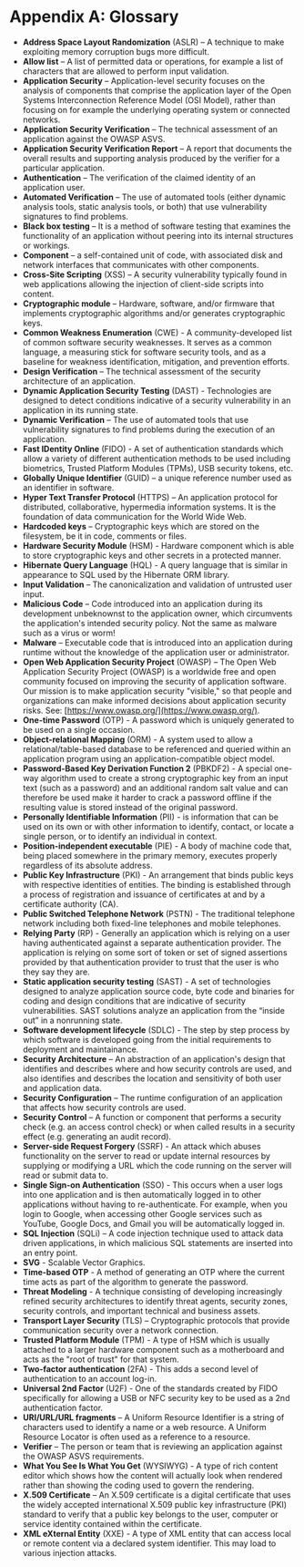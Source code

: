# Appendix A: Glossary

* **Address Space Layout Randomization** (ASLR) – A technique to make exploiting memory corruption bugs more difficult.
* **Allow list** – A list of permitted data or operations, for example a list of characters that are allowed to perform input validation.
* **Application Security** – Application-level security focuses on the analysis of components that comprise the application layer of the Open Systems Interconnection Reference Model (OSI Model), rather than focusing on for example the underlying operating system or connected networks.
* **Application Security Verification** – The technical assessment of an application against the OWASP ASVS.
* **Application Security Verification Report** – A report that documents the overall results and supporting analysis produced by the verifier for a particular application.
* **Authentication** – The verification of the claimed identity of an application user.
* **Automated Verification** – The use of automated tools (either dynamic analysis tools, static analysis tools, or both) that use vulnerability signatures to find problems.
* **Black box testing** – It is a method of software testing that examines the functionality of an application without peering into its internal structures or workings.
* **Component** – a self-contained unit of code, with associated disk and network interfaces that communicates with other components.
* **Cross-Site Scripting** (XSS) – A security vulnerability typically found in web applications allowing the injection of client-side scripts into content.
* **Cryptographic module** – Hardware, software, and/or firmware that implements cryptographic algorithms and/or generates cryptographic keys.
* **Common Weakness Enumeration** (CWE) - A community-developed list of common software security weaknesses. It serves as a common language, a measuring stick for software security tools, and as a baseline for weakness identification, mitigation, and prevention efforts.
* **Design Verification** – The technical assessment of the security architecture of an application.
* **Dynamic Application Security Testing** (DAST) - Technologies are designed to detect conditions indicative of a security vulnerability in an application in its running state.
* **Dynamic Verification** – The use of automated tools that use vulnerability signatures to find problems during the execution of an application.
* **Fast IDentity Online** (FIDO) - A set of authentication standards which allow a variety of different authentication methods to be used including biometrics, Trusted Platform Modules (TPMs), USB security tokens, etc.
* **Globally Unique Identifier** (GUID) – a unique reference number used as an identifier in software.
* **Hyper Text Transfer Protocol** (HTTPS) – An application protocol for distributed, collaborative, hypermedia information systems. It is the foundation of data communication for the World Wide Web.
* **Hardcoded keys** – Cryptographic keys which are stored on the filesystem, be it in code, comments or files.
* **Hardware Security Module** (HSM) - Hardware component which is able to store cryptographic keys and other secrets in a protected manner.
* **Hibernate Query Language** (HQL) - A query language that is similar in appearance to SQL used by the Hibernate ORM library.
* **Input Validation** – The canonicalization and validation of untrusted user input.
* **Malicious Code** – Code introduced into an application during its development unbeknownst to the application owner, which circumvents the application's intended security policy. Not the same as malware such as a virus or worm!
* **Malware** – Executable code that is introduced into an application during runtime without the knowledge of the application user or administrator.
* **Open Web Application Security Project** (OWASP) – The Open Web Application Security Project (OWASP) is a worldwide free and open community focused on improving the security of application software. Our mission is to make application security "visible," so that people and organizations can make informed decisions about application security risks. See: [https://www.owasp.org/](https://www.owasp.org/).
* **One-time Password** (OTP) - A password which is uniquely generated to be used on a single occasion.
* **Object-relational Mapping** (ORM) - A system used to allow a relational/table-based database to be referenced and queried within an application program using an application-compatible object model.
* **Password-Based Key Derivation Function 2** (PBKDF2) - A special one-way algorithm used to create a strong cryptographic key from an input text (such as a password) and an additional random salt value and can therefore be used make it harder to crack a password offline if the resulting value is stored instead of the original password.
* **Personally Identifiable Information** (PII) - is information that can be used on its own or with other information to identify, contact, or locate a single person, or to identify an individual in context.
* **Position-independent executable** (PIE) - A body of machine code that, being placed somewhere in the primary memory, executes properly regardless of its absolute address.
* **Public Key Infrastructure** (PKI) - An arrangement that binds public keys with respective identities of entities. The binding is established through a process of registration and issuance of certificates at and by a certificate authority (CA).
* **Public Switched Telephone Network** (PSTN) - The traditional telephone network including both fixed-line telephones and mobile telephones.
* **Relying Party** (RP) - Generally an application which is relying on a user having authenticated against a separate authentication provider. The application is relying on some sort of token or set of signed assertions provided by that authentication provider to trust that the user is who they say they are.
* **Static application security testing** (SAST) - A set of technologies designed to analyze application source code, byte code and binaries for coding and design conditions that are indicative of security vulnerabilities. SAST solutions analyze an application from the “inside out” in a nonrunning state.
* **Software development lifecycle** (SDLC) - The step by step process by which software is developed going from the initial requirements to deployment and maintainance.
* **Security Architecture** – An abstraction of an application's design that identifies and describes where and how security controls are used, and also identifies and describes the location and sensitivity of both user and application data.
* **Security Configuration** – The runtime configuration of an application that affects how security controls are used.
* **Security Control** – A function or component that performs a security check (e.g. an access control check) or when called results in a security effect (e.g. generating an audit record).
* **Server-side Request Forgery** (SSRF) - An attack which abuses functionality on the server to read or update internal resources by supplying or modifying a URL which the code running on the server will read or submit data to.
* **Single Sign-on Authentication** (SSO) - This occurs when a user logs into one application and is then automatically logged in to other applications without having to re-authenticate. For example, when you login to Google, when accessing other Google services such as YouTube, Google Docs, and Gmail you will be automatically logged in.
* **SQL Injection** (SQLi) – A code injection technique used to attack data driven applications, in which malicious SQL statements are inserted into an entry point.
* **SVG** - Scalable Vector Graphics.
* **Time-based OTP** - A method of generating an OTP where the current time acts as part of the algorithm to generate the password.
* **Threat Modeling** - A technique consisting of developing increasingly refined security architectures to identify threat agents, security zones, security controls, and important technical and business assets.
* **Transport Layer Security** (TLS) – Cryptographic protocols that provide communication security over a network connection.
* **Trusted Platform Module** (TPM) - A type of HSM which is usually attached to a larger hardware component such as a motherboard and acts as the "root of trust" for that system.
* **Two-factor authentication** (2FA) - This adds a second level of authentication to an account log-in.
* **Universal 2nd Factor** (U2F) - One of the standards created by FIDO specifically for allowing a USB or NFC security key to be used as a 2nd authentication factor.
* **URI/URL/URL fragments** – A Uniform Resource Identifier is a string of characters used to identify a name or a web resource. A Uniform Resource Locator is often used as a reference to a resource.
* **Verifier** – The person or team that is reviewing an application against the OWASP ASVS requirements.
* **What You See Is What You Get** (WYSIWYG) - A type of rich content editor which shows how the content will actually look when rendered rather than showing the coding used to govern the rendering.
* **X.509 Certificate** – An X.509 certificate is a digital certificate that uses the widely accepted international X.509 public key infrastructure (PKI) standard to verify that a public key belongs to the user, computer or service identity contained within the certificate.
* **XML eXternal Entity** (XXE) - A type of XML entity that can access local or remote content via a declared system identifier. This may load to various injection attacks.
